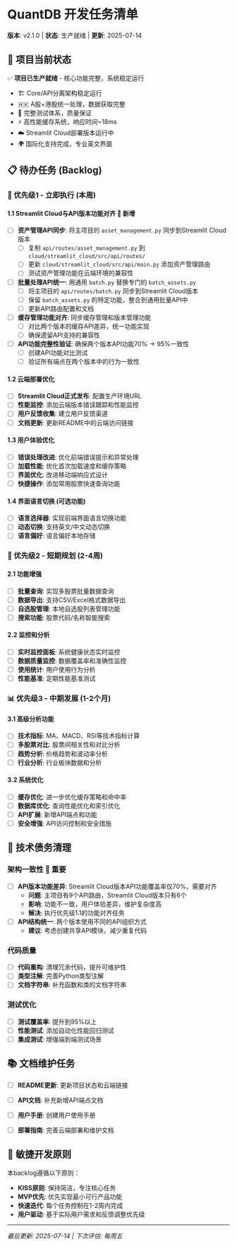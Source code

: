 # QuantDB 开发任务清单

**版本**: v2.1.0 | **状态**: 生产就绪 | **更新**: 2025-07-14

## 🎯 项目当前状态

✅ **项目已生产就绪** - 核心功能完整，系统稳定运行
- 🏗️ Core/API分离架构稳定运行
- 🇭🇰 A股+港股统一处理，数据获取完整
- 🧪 完整测试体系，质量保证
- ⚡ 高性能缓存系统，响应时间~18ms
- ☁️ Streamlit Cloud部署版本运行中
- 🌍 国际化支持完成，专业英文界面

## 📋 待办任务 (Backlog)

### 🚀 优先级1 - 立即执行 (本周)

#### 1.1 Streamlit Cloud与API版本功能对齐 🔧 **新增**
- [ ] **资产管理API同步**: 将主项目的 `asset_management.py` 同步到Streamlit Cloud版本
  - [ ] 复制 `api/routes/asset_management.py` 到 `cloud/streamlit_cloud/src/api/routes/`
  - [ ] 更新 `cloud/streamlit_cloud/src/api/main.py` 添加资产管理路由
  - [ ] 测试资产管理功能在云端环境的兼容性
- [ ] **批量处理API统一**: 用通用 `batch.py` 替换专门的 `batch_assets.py`
  - [ ] 将主项目的 `api/routes/batch.py` 同步到Streamlit Cloud版本
  - [ ] 保留 `batch_assets.py` 的特定功能，整合到通用批量API中
  - [ ] 更新API路由配置和文档
- [ ] **缓存管理功能对齐**: 同步缓存管理和版本管理功能
  - [ ] 对比两个版本的缓存API差异，统一功能实现
  - [ ] 确保遗留API支持的兼容性
- [ ] **API功能完整性验证**: 确保两个版本API功能70% → 95%一致性
  - [ ] 创建API功能对比测试
  - [ ] 验证所有端点在两个版本中的行为一致性

#### 1.2 云端部署优化
- [ ] **Streamlit Cloud正式发布**: 配置生产环境URL
- [ ] **性能监控**: 添加云端版本错误跟踪和性能监控
- [ ] **用户反馈收集**: 建立用户反馈渠道
- [ ] **文档更新**: 更新README中的云端访问链接

#### 1.3 用户体验优化
- [ ] **错误处理改进**: 优化前端错误提示和异常处理
- [ ] **加载性能**: 优化首次加载速度和缓存策略
- [ ] **界面优化**: 改进移动端响应式设计
- [ ] **快捷操作**: 添加常用股票快速查询功能

#### 1.4 界面语言切换 (可选功能)
- [ ] **语言选择器**: 实现前端界面语言切换功能
- [ ] **动态切换**: 支持英文/中文动态切换
- [ ] **语言偏好**: 语言偏好本地存储

### 🔧 优先级2 - 短期规划 (2-4周)

#### 2.1 功能增强
- [ ] **批量查询**: 实现多股票批量数据查询
- [ ] **数据导出**: 支持CSV/Excel格式数据导出
- [ ] **自选股管理**: 本地自选股列表管理功能
- [ ] **搜索功能**: 股票代码/名称智能搜索

#### 2.2 监控和分析
- [ ] **实时监控面板**: 系统健康状态实时监控
- [ ] **数据质量监控**: 数据覆盖率和准确性监控
- [ ] **使用统计**: 用户使用行为分析
- [ ] **性能基准**: 定期性能基准测试

### 📊 优先级3 - 中期发展 (1-2个月)

#### 3.1 高级分析功能
- [ ] **技术指标**: MA、MACD、RSI等技术指标计算
- [ ] **多股票对比**: 股票间相关性和对比分析
- [ ] **趋势分析**: 价格趋势和波动率分析
- [ ] **行业分析**: 行业板块数据和分析

#### 3.2 系统优化
- [ ] **缓存优化**: 进一步优化缓存策略和命中率
- [ ] **数据库优化**: 查询性能优化和索引优化
- [ ] **API扩展**: 新增API端点和功能
- [ ] **安全增强**: API访问控制和安全措施

## 🔧 技术债务清理

### 架构一致性 🚨 **重要**
- [ ] **API版本功能差异**: Streamlit Cloud版本API功能覆盖率仅70%，需要对齐
  - **问题**: 主项目有9个API路由，Streamlit Cloud版本只有6个
  - **影响**: 功能不一致，用户体验差异，维护复杂度高
  - **解决**: 执行优先级1.1的功能对齐任务
- [ ] **API结构统一**: 两个版本使用不同的API组织方式
  - **建议**: 考虑创建共享API模块，减少重复代码

### 代码质量
- [ ] **代码重构**: 清理冗余代码，提升可维护性
- [ ] **类型注解**: 完善Python类型注解
- [ ] **文档字符串**: 补充函数和类的文档字符串

### 测试优化
- [ ] **测试覆盖率**: 提升到95%以上
- [ ] **性能测试**: 添加自动化性能回归测试
- [ ] **集成测试**: 增强端到端测试场景

## 📚 文档维护任务

- [ ] **README更新**: 更新项目状态和云端链接
- [ ] **API文档**: 补充新增API端点文档
- [ ] **用户手册**: 创建用户使用手册
- [ ] **部署指南**: 完善云端部署和维护文档



## 🎯 敏捷开发原则

本backlog遵循以下原则：
- **KISS原则**: 保持简洁，专注核心任务
- **MVP优先**: 优先实现最小可行产品功能
- **快速迭代**: 每个任务控制在1-2周内完成
- **用户驱动**: 基于实际用户需求和反馈调整优先级

---

*最后更新: 2025-07-14 | 下次评估: 每周五*
